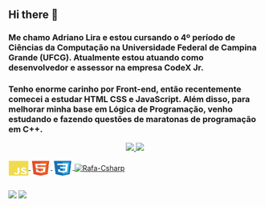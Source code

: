 ## Hi there 👋
### Me chamo Adriano Lira e estou cursando o 4º período de Ciências da Computação na Universidade Federal de Campina Grande (UFCG). Atualmente estou atuando como desenvolvedor e assessor na empresa CodeX Jr. 
### Tenho enorme carinho por Front-end, então recentemente comecei a estudar HTML CSS e JavaScript. Além disso, para melhorar minha base em Lógica de Programação, venho estudando e fazendo questões de maratonas de programação em C++.
<div align="center">
  <a href="https://github.com/liradriano">
  <img height="180em" src="https://github-readme-stats.vercel.app/api?username=liradriano&show_icons=true&theme=dracula&include_all_commits=true&count_private=true"/>
  <img height="180em" src="https://github-readme-stats.vercel.app/api/top-langs/?username=liradriano&layout=compact&langs_count=7&theme=dracula"/>
</div>
<div style="display: inline_block"><br>
  <img align="center" alt="Js" height="30" width="40" src="https://raw.githubusercontent.com/devicons/devicon/master/icons/javascript/javascript-plain.svg">
  <img align="center" alt="Rafa-HTML" height="30" width="40" src="https://raw.githubusercontent.com/devicons/devicon/master/icons/html5/html5-original.svg">
  <img align="center" alt="Rafa-CSS" height="30" width="40" src="https://raw.githubusercontent.com/devicons/devicon/master/icons/css3/css3-original.svg">
  <img align="center" alt="Rafa-Csharp" height="30" width="40" src="https://cdn.jsdelivr.net/gh/devicons/devicon/icons/cplusplus/cplusplus-original.svg">
</div>
  
  ##
 
<div> 
  <a href = "mailto:contatoadriano.junior@ccc.ufcg.edu.br"><img src="https://img.shields.io/badge/-Gmail-%23333?style=for-the-badge&logo=gmail&logoColor=white" target="_blank"></a>
  <a href="https://www.linkedin.com/in/adriano-lira-369b231b8/" target="_blank"><img src="https://img.shields.io/badge/-LinkedIn-%230077B5?style=for-the-badge&logo=linkedin&logoColor=white" target="_blank"></a> 
 

 
</div>
